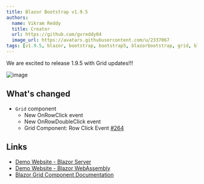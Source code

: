 ```yaml
---
title: Blazor Bootstrap v1.9.5
authors:
  name: Vikram Reddy
  title: Creator
  url: https://github.com/gvreddy04
  image_url: https://avatars.githubusercontent.com/u/2337067
tags: [v1.9.5, blazor, bootstrap, bootstrap5, blazorbootstrap, grid, blazorgrid]
---
```


We are excited to release 1.9.5 with Grid updates!!!

![image](https://i.imgur.com/11SK9v4.png "Blazor Bootstrap: Grid Component")

<!--truncate-->

## What's changed

- `Grid` component
  - New OnRowClick event
  - New OnRowDoubleClick event
  - Grid Component: Row Click Event [#264](https://github.com/vikramlearning/blazorbootstrap/issues/264)

## Links
- [Demo Website - Blazor Server](https://demos.blazorbootstrap.com/)
- [Demo Website - Blazor WebAssembly](https://demos.getblazorbootstrap.com/)
- [Blazor Grid Component Documentation](https://getblazorbootstrap.com/docs/components/grid)
